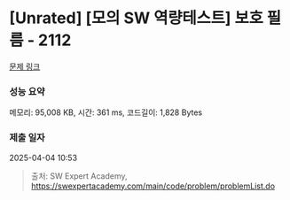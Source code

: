 # [Unrated] [모의 SW 역량테스트] 보호 필름 - 2112 

[문제 링크](https://swexpertacademy.com/main/code/problem/problemDetail.do?contestProbId=AV5V1SYKAaUDFAWu) 

### 성능 요약

메모리: 95,008 KB, 시간: 361 ms, 코드길이: 1,828 Bytes

### 제출 일자

2025-04-04 10:53



> 출처: SW Expert Academy, https://swexpertacademy.com/main/code/problem/problemList.do